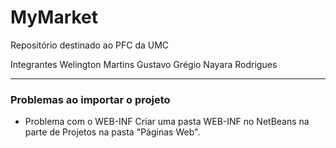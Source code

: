 # MyMarket

Repositório destinado ao PFC da UMC

Integrantes
Welington Martins
Gustavo Grégio
Nayara Rodrigues

----------------------------------------------------
### Problemas ao importar o projeto
- Problema com o WEB-INF
 Criar uma pasta WEB-INF no NetBeans na parte de Projetos na pasta "Páginas Web".
